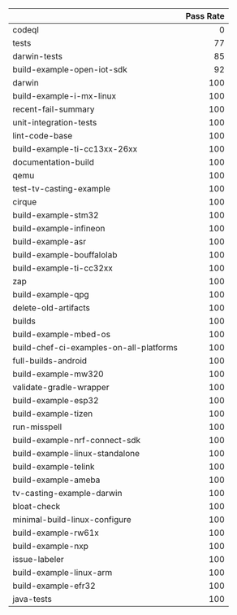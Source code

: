 |                                         |   Pass Rate |
|:----------------------------------------|------------:|
| codeql                                  |           0 |
| tests                                   |          77 |
| darwin-tests                            |          85 |
| build-example-open-iot-sdk              |          92 |
| darwin                                  |         100 |
| build-example-i-mx-linux                |         100 |
| recent-fail-summary                     |         100 |
| unit-integration-tests                  |         100 |
| lint-code-base                          |         100 |
| build-example-ti-cc13xx-26xx            |         100 |
| documentation-build                     |         100 |
| qemu                                    |         100 |
| test-tv-casting-example                 |         100 |
| cirque                                  |         100 |
| build-example-stm32                     |         100 |
| build-example-infineon                  |         100 |
| build-example-asr                       |         100 |
| build-example-bouffalolab               |         100 |
| build-example-ti-cc32xx                 |         100 |
| zap                                     |         100 |
| build-example-qpg                       |         100 |
| delete-old-artifacts                    |         100 |
| builds                                  |         100 |
| build-example-mbed-os                   |         100 |
| build-chef-ci-examples-on-all-platforms |         100 |
| full-builds-android                     |         100 |
| build-example-mw320                     |         100 |
| validate-gradle-wrapper                 |         100 |
| build-example-esp32                     |         100 |
| build-example-tizen                     |         100 |
| run-misspell                            |         100 |
| build-example-nrf-connect-sdk           |         100 |
| build-example-linux-standalone          |         100 |
| build-example-telink                    |         100 |
| build-example-ameba                     |         100 |
| tv-casting-example-darwin               |         100 |
| bloat-check                             |         100 |
| minimal-build-linux-configure           |         100 |
| build-example-rw61x                     |         100 |
| build-example-nxp                       |         100 |
| issue-labeler                           |         100 |
| build-example-linux-arm                 |         100 |
| build-example-efr32                     |         100 |
| java-tests                              |         100 |